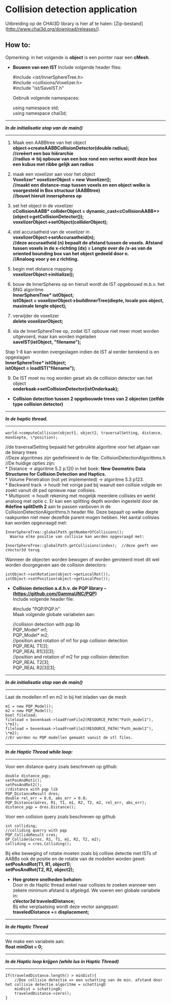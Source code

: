 # Collision detection application
Uitbreiding op de CHAI3D library is hier af te halen: [Zip-bestand] (http://www.chai3d.org/download/releases/).
## How to:
Opmerking: in het volgende is **object** is een pointer naar een **cMesh**.
- **Bouwen van een IST**
  Include volgende header files:  

	#include <ist/InnerSphereTree.h>  
	#include <collisions/Voxelizer.h>  
	#include "ist/SaveIST.h"  

  Gebruik volgende namespaces:  

	using namespace std;  
	using namespace chai3d;  

---
**_In de initialisatie stap van de main()_**  

---

  1. Maak een AABBtree van het object  
    **object->createAABBCollisionDetector(double radius);**  
    **//creëert een box hiërarchie**  
    **//radius => bij opbouw van een box rond een vertex wordt deze box een kubus met ribbe gelijk aan radius**  

  2. maak een voxelizer aan voor het object  
    **Voxelizer\* voxelizerObject = new Voxelizer();**  
    **//maakt een distance-map tussen voxels en een object welke is voorgesteld in Box structuur (AABBtree)**  
    **//bouwt hieruit innerspheres op**  

  3. set het object in de voxelizer  
    **cCollisionAABB\* colliderObject = dynamic_cast<cCollisionAABB\*>(object->getCollisionDetector());**  
    **voxelizerObject->setObject(colliderObject);**  

  4. stel accuraatheid van de voxelizer in  
    **voxelizerObject->setAccuraatheid(n);**  
    **//deze accuraatheid (n) bepaalt de afstand tussen de voxels. Afstand tussen voxels in de x-richting (dx) = Lengte over de /x-as van de oriented bounding box van het object gedeeld door n.**  
    **//Analoog voor y en z richting.**  

  5. begin met distance mapping  
    **voxelizerObject->initialize();**  

  6. bouw de InnerSpheres op en hieruit wordt de IST opgebouwd m.b.v. het BNG algoritme  
    **InnerSphereTree\* istObject;**  
    **istObject = voxelizerObject->buildInnerTree(diepte, locale pos object, maximale lengte object);**  

  7. verwijder de voxelizer  
    **delete voxelizerObject;**  

  8. sla de InnerSphereTree op, zodat IST opbouw niet meer moet worden uitgevoerd, maar kan worden ingeladen  
    **saveIST(istObject, "filename");**  

  Stap 1-8 kan worden overgeslagen indien de IST al eerder berekend is en opgeslagen  
  **InnerSphereTree\* istObject;**  
  **istObject = loadIST("filename");**  

  9. De IST moet nu nog worden geset als de collision detector van het object  
    **onderkaak->setCollisionDetector(istOnderkaak);**  

- **Collision detection tussen 2 opgebouwde trees van 2 objecten (zelfde type collision detector)**  
  
---
**_In de haptic thread._**  

---
  
	world->computeCollision(object1, object2, traversalSetting, distance, maxdiepte, \*position);  
  //de traversalSetting bepaald het gebruikte algoritme voor het afgaan van de binary trees  
  //Deze algoritmes zijn gedefinieerd in de file: CollisionDetectionAlgorithms.h  
  //De huidige opties zijn:  
    * Distance -> algoritme 5.2 p.120 in het boek: __New Geometric Data Structures for Collision Detection and Haptics.__  
    * Volume Penetration (not yet implemented) -> algoritme 5.3 p123.  
    * Backward track -> houdt het vorige pad bij waaruit een collisie volgde en zoekt vanuit dit pad opnieuw naar collisies.  
    * Multipoint -> houdt rekening met mogelijk meerdere collisies en werkt analoog met optie c. Er kan een splitting depth worden ingesteld door de **#define splitDeth 2** aan te passen vanboven in de CollisionDetectionAlgorithms.h header file. Deze bepaalt op welke diepte raakpunten niet meer dezelfde parent mogen hebben. Het aantal collisies kan worden opgevraagd met:  

	InnerSphereTree::globalPath.getNumberOfCollisions();  
      Waarna elke positie van collisie kan worden opgevraagd met:  

	InnerSphereTree::globalPath.getCollisions(index);  //deze geeft een cVector3d terug  

Wanneer de objecten worden bewogen of worden geroteerd moet dit wel worden doorgegeven aan de collision detectors:  

	istObject->setRotation(object->getLocalRot());  
	istObject->setPosition(object->getLocalPos());  

- **Collision detection a.d.h.v. de PQP library – (https://github.com/GammaUNC/PQP)**  
  Include volgende header file:

	#include "PQP/PQP.h"  
  Maak volgende globale variabelen aan:  

	//collision detection with pqp lib  
	PQP_Model* m1;  
	PQP_Model* m2;    
	//position and rotation of m1 for pqp collision detection  
	PQP_REAL T1[3];  
	PQP_REAL R1[3][3];    
	//position and rotation of m2 for pqp collision detection  
	PQP_REAL T2[3];  
	PQP_REAL R2[3][3];    
  
---
**_In de initialisatie stap van de main()_**   

---

Laat de modellen m1 en m2 in bij het inladen van de mesh  

	m1 = new PQP_Model();  
	m2 = new PQP_Model();    
	bool fileload;  
	fileload = bovenkaak->loadFromFile2(RESOURCE_PATH("Path_model1"), \*m1);  
	fileload = bovenkaak->loadFromFile2(RESOURCE_PATH("Path_model2"), \*m2);  
	//Er worden nu PQP modellen gemaakt vanuit de stl files.  
  
  ---
  **_In de Haptic Thread while loop:_**  
  
  ---

Voor een distance query zoals beschreven op github:  

	double distance_pqp;  
	setPosAndRot1();  
	setPosAndRot2();    
	//distance with pqp lib  
	PQP_DistanceResult dres;  
	double rel_err = 0.0, abs_err = 0.0;  
	PQP_Distance(&dres, R1, T1, m1, R2, T2, m2, rel_err, abs_err);  
	distance_pqp = dres.Distance();  
  
Voor een collision query zoals beschreven op github  
  
	int colliding;  
	//colliding querry with pqp  
	PQP_CollideResult cres;  
	QP_Collide(&cres, R1, T1, m1, R2, T2, m2);  
	colliding = cres.Colliding();    
Bij elke beweging of rotatie moeten zoals bij collisie detectie met ISTs of AABBs ook de positie en de rotatie van de modellen worden geset:  
	**setPosAndRot(T1, R1, object1);**  
	**setPosAndRot(T2, R2, object2);**  
- **Hoe grotere snelheden behalen:**  
Door in de Haptic thread enkel naar collisies te zoeken wanneer een zekere minimum afstand is afgelegd. We voeren een globale variabele in:  
	**cVector3d traveledDistance;**  
Bij elke verplaatsing wordt deze vector aangepast:  
	**traveledDistance += displacement;**  

---
**_In de Haptic Thread_**  
  
---
We make een variabele aan:  
	**float minDist = 0;**  
  
---  
**_In de Haptic loop krijgen (while lus in Haptic Thread)_**  
  
---
	If(traveledDistance.length() > minDist){  
		//Doe collisie detectie => een schatting van de min. afstand door het collisie detectie algoritme = schattingD  
		minDist = schattingD;  
		traveledDistance->zero();  
	}  


  
  


